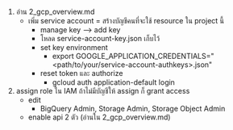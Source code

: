 1. อ่าน 2_gcp_overview.md
   - เพิ่ม service account = สร้างบัญชีคนที่จะใช้ resource ใน project นี้
     - manage key --> add key
     - โหลด service-account-key.json เก็บไว้
     - set key environment
       - export GOOGLE_APPLICATION_CREDENTIALS="<path/to/your/service-account-authkeys>.json"
     - reset token และ authorize
       - gcloud auth application-default login
2. assign role ใน IAM ถ้าไม่มีบัญชีให้ assign ก็ grant access
   - edit
     - BigQuery Admin, Storage Admin, Storage Object Admin
   - enable api 2 ตัว (อ่านใน 2_gcp_overview.md)
